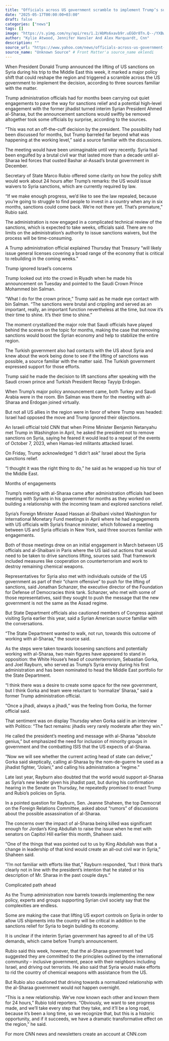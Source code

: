 ```yaml
---
title: "Officials across US government scramble to implement Trump’s surprise Syria announcement"
date: "2025-05-17T00:00:00+03:00"
draft: false
categories: ["news"]
tags: []
image: "https://s.yimg.com/ny/api/res/1.2/AbMs6xavb9r.uEGOr8Tn.Q--/YXBwaWQ9aGlnaGxhbmRlcjt3PTEyNDI7aD02OTk-/https://media.zenfs.com/en/cnn_articles_875/1f799b9158df23139ffb8dbb7a9bb190"
author: "Kylie Atwood, Jennifer Hansler And Alex Marquardt, Cnn"
description: ""
source_url: "https://www.yahoo.com/news/officials-across-us-government-scramble-130050696.html"
source_name: "Unknown Source" # Front Matter'a source_name eklendi
---
```

When President Donald Trump announced the lifting of US sanctions on Syria during his trip to the Middle East this week, it marked a major policy shift that could reshape the region and triggered a scramble across the US government to implement the decision, according to three sources familiar with the matter.

Trump administration officials had for months been carrying out quiet engagements to pave the way for sanctions relief and a potential high-level engagement with the former jihadist turned interim Syrian President Ahmed al-Sharaa, but the announcement sanctions would swiftly be removed altogether took some officials by surprise, according to the sources.

“This was not an off-the-cuff decision by the president. The possibility had been discussed for months, but Trump barreled far beyond what was happening at the working level,” said a source familiar with the discussions.

The meeting would have been unimaginable until very recently. Syria had been engulfed by a brutal civil war that lasted more than a decade until al-Sharaa led forces that ousted Bashar al-Assad’s brutal government in December.

Secretary of State Marco Rubio offered some clarity on how the policy shift would work about 24 hours after Trump’s remarks: the US would issue waivers to Syria sanctions, which are currently required by law.

“If we make enough progress, we’d like to see the law repealed, because you’re going to struggle to find people to invest in a country when any in six months, sanctions could come back. We’re not there yet. That’s premature,” Rubio said.

The administration is now engaged in a complicated technical review of the sanctions, which is expected to take weeks, officials said. There are no limits on the administration’s authority to issue sanctions waivers, but the process will be time-consuming.

A Trump administration official explained Thursday that Treasury “will likely issue general licenses covering a broad range of the economy that is critical to rebuilding in the coming weeks.”

Trump ignored Israel’s concerns

Trump looked out into the crowd in Riyadh when he made his announcement on Tuesday and pointed to the Saudi Crown Prince Mohammed bin Salman.

“What I do for the crown prince,” Trump said as he made eye contact with bin Salman. “The sanctions were brutal and crippling and served as an important, really, an important function nevertheless at the time, but now it’s their time to shine. It’s their time to shine.”

The moment crystallized the major role that Saudi officials have played behind the scenes on the topic for months, making the case that removing sanctions would boost the Syrian economy and help to stabilize the entire region.

The Turkish government also had contacts with the US about Syria and knew about the work being done to see if the lifting of sanctions was possible, a source familiar with the matter said. The Turkish government expressed support for those efforts.

Trump said he made the decision to lift sanctions after speaking with the Saudi crown prince and Turkish President Recep Tayyip Erdogan.

When Trump’s major policy announcement came, both Turkey and Saudi Arabia were in the room. Bin Salman was there for the meeting with al-Sharaa and Erdogan joined virtually.

But not all US allies in the region were in favor of where Trump was headed: Israel had opposed the move and Trump ignored their objections.

An Israeli official told CNN that when Prime Minister Benjamin Netanyahu met Trump in Washington in April, he asked the president not to remove sanctions on Syria, saying he feared it would lead to a repeat of the events of October 7, 2023, when Hamas-led militants attacked Israel.

On Friday, Trump acknowledged “I didn’t ask” Israel about the Syria sanctions relief.

“I thought it was the right thing to do,” he said as he wrapped up his tour of the Middle East.

Months of engagements

Trump’s meeting with al-Sharaa came after administration officials had been meeting with Syrians in his government for months as they worked on building a relationship with the incoming team and explored sanctions relief.

Syria’s Foreign Minister Asaad Hassan al-Shaibani visited Washington for International Monetary Fund meetings in April where he had engagements with US officials with Syria’s finance minister, which followed a meeting between US and Syria officials in New York, said three sources familiar with engagements.

Both of those meetings drew on an initial engagement in March between US officials and al-Shaibani in Paris where the US laid out actions that would need to be taken to drive sanctions lifting, sources said. That framework included measures like cooperation on counterterrorism and work to destroy remaining chemical weapons.

Representatives for Syria also met with individuals outside of the US government as part of their “charm offensive” to push for the lifting of sanctions, said Jonathan Schanzer, the executive director of the Foundation for Defense of Democracies think tank. Schanzer, who met with some of those representatives, said they sought to push the message that the new government is not the same as the Assad regime.

But State Department officials also cautioned members of Congress against visiting Syria earlier this year, said a Syrian American source familiar with the conversations.

“The State Department wanted to walk, not run, towards this outcome of working with al-Sharaa,” the source said.

As the steps were taken towards loosening sanctions and potentially working with al-Sharaa, two main figures have appeared to stand in opposition: the White House’s head of counterterrorism, Sebastian Gorka, and Joel Rayburn, who served as Trump’s Syria envoy during his first administration and has been nominated to head the Middle East portfolio for the State Department.

“I think there was a desire to create some space for the new government, but I think Gorka and team were reluctant to ‘normalize’ Sharaa,” said a former Trump administration official.

“Once a jihadi, always a jihadi,” was the feeling from Gorka, the former official said.

That sentiment was on display Thursday when Gorka said in an interview with Politico: “The fact remains: jihadis very rarely moderate after they win.”

He called the president’s meeting and message with al-Sharaa “absolute genius,” but emphasized the need for inclusion of minority groups in government and the combatting ISIS that the US expects of al-Sharaa.

“Now we will see whether the current acting head of state can deliver,” Gorka said skeptically, calling al-Sharaa by the nom-de-guerre he used as a jihadist fighter, “Jolani,” and calling his administration a “regime.”

Late last year, Rayburn also doubted that the world would support al-Sharaa as Syria’s new leader given his jihadist past, but during his confirmation hearing in the Senate on Thursday, he repeatedly promised to enact Trump and Rubio’s policies on Syria.

In a pointed question for Rayburn, Sen. Jeanne Shaheen, the top Democrat on the Foreign Relations Committee, asked about “rumors” of discussions about the possible assassination of al-Sharaa.

The concerns over the impact of al-Sharaa being killed was significant enough for Jordan’s King Abdullah to raise the issue when he met with senators on Capitol Hill earlier this month, Shaheen said.

“One of the things that was pointed out to us by King Abdullah was that a change in leadership of that kind would create an all-out civil war in Syria,” Shaheen said.

“I’m not familiar with efforts like that,” Rayburn responded, “but I think that’s clearly not in line with the president’s intention that he stated or his description of Mr. Sharaa in the past couple days.”

Complicated path ahead

As the Trump administration now barrels towards implementing the new policy, experts and groups supporting Syrian civil society say that the complexities are endless.

Some are making the case that lifting US export controls on Syria in order to allow US shipments into the country will be critical in addition to the sanctions relief for Syria to begin building its economy.

It is unclear if the interim Syrian government has agreed to all of the US demands, which came before Trump’s announcement.

Rubio said this week, however, that the al-Sharaa government had suggested they are committed to the principles outlined by the international community – inclusive government, peace with their neighbors including Israel, and driving out terrorists. He also said that Syria would make efforts to rid the country of chemical weapons with assistance from the US.

But Rubio also cautioned that driving towards a normalized relationship with the al-Sharaa government would not happen overnight.

“This is a new relationship. We’ve now known each other and known them for 24 hours,” Rubio told reporters. “Obviously, we want to see progress made, and we’ll take every step that they take, and it’ll be a long road, because it’s been a long time, so we recognize that, but this is a historic opportunity, and if it succeeds, we have a dramatic transformative effect on the region,” he said.

For more CNN news and newsletters create an account at CNN.com